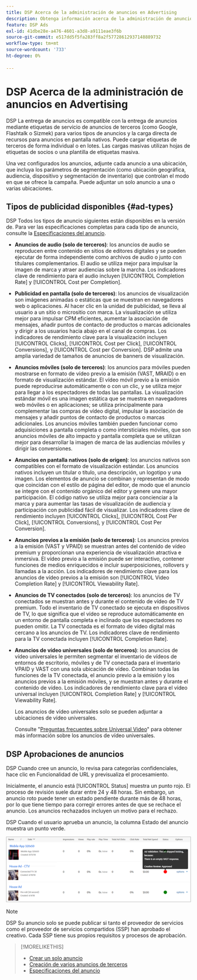 ```yaml
---
title: DSP Acerca de la administración de anuncios en Advertising
description: Obtenga información acerca de la administración de anuncios.
feature: DSP Ads
exl-id: 41dbe28e-a476-4601-a3d8-a9111eae3f6b
source-git-commit: e517dd5f5fa283ff8a2f57728612937148889732
workflow-type: tm+mt
source-wordcount: '733'
ht-degree: 0%

---
```


# DSP Acerca de la administración de anuncios en Advertising

<!-- add "The Ads View (Dashboard?)" section -->

DSP La entrega de anuncios es compatible con la entrega de anuncios mediante etiquetas de servicio de anuncios de terceros (como Google, Flashtalk o Sizmek) para varios tipos de anuncios y la carga directa de recursos para anuncios en pantalla nativos. Puede cargar etiquetas de terceros de forma individual o en lotes. Las cargas masivas utilizan hojas de etiquetas de socios o una plantilla de etiquetas masiva.

<!-- The bulk upload feature requires you to either a) upload DoubleClick and Flashtalking tag sheets or b) download a template, input your tags into the template, and then re-upload the template. -->
<!-- need a list of all supported third-party ad servers; see file in future-tbd folder -->

Una vez configurados los anuncios, adjunte cada anuncio a una ubicación, que incluya los parámetros de segmentación (como ubicación geográfica, audiencia, dispositivo y segmentación de inventario) que controlan el modo en que se ofrece la campaña. Puede adjuntar un solo anuncio a una o varias ubicaciones.

## Tipos de publicidad disponibles {#ad-types}

DSP Todos los tipos de anuncio siguientes están disponibles en la versión de. Para ver las especificaciones completas para cada tipo de anuncio, consulte la [Especificaciones del anuncio](ad-specs.md).

* **Anuncios de audio (solo de terceros)**: los anuncios de audio se reproducen entre contenido en sitios de editores digitales y se pueden ejecutar de forma independiente como archivos de audio o junto con titulares complementarios. El audio se utiliza mejor para impulsar la imagen de marca y atraer audiencias sobre la marcha. Los indicadores clave de rendimiento para el audio incluyen [!UICONTROL Completion Rate] y [!UICONTROL Cost per Completion].

* **Publicidad en pantalla (solo de terceros)**: los anuncios de visualización son imágenes animadas o estáticas que se muestran en navegadores web o aplicaciones. Al hacer clic en la unidad de publicidad, se lleva al usuario a un sitio o micrositio con marca. La visualización se utiliza mejor para impulsar CPM eficientes, aumentar la asociación de mensajes, añadir puntos de contacto de productos o marcas adicionales y dirigir a los usuarios hacia abajo en el canal de compras. Los indicadores de rendimiento clave para la visualización incluyen [!UICONTROL Clicks], [!UICONTROL Cost per Click], [!UICONTROL Conversions], y [!UICONTROL Cost per Conversion]. DSP admite una amplia variedad de tamaños de anuncios de banners de visualización.

* **Anuncios móviles (solo de terceros)**: los anuncios para móviles pueden mostrarse en formato de vídeo previo a la emisión (VAST, MRAID) o en formato de visualización estándar. El vídeo móvil previo a la emisión puede reproducirse automáticamente o con un clic, y se utiliza mejor para llegar a los espectadores de todas las pantallas. La visualización estándar móvil es una imagen estática que se muestra en navegadores web móviles o en aplicaciones; se utiliza principalmente para complementar las compras de vídeo digital, impulsar la asociación de mensajes y añadir puntos de contacto de productos o marcas adicionales. Los anuncios móviles también pueden funcionar como adquisiciones a pantalla completa o como intersticiales móviles, que son anuncios móviles de alto impacto y pantalla completa que se utilizan mejor para desarrollar la imagen de marca de las audiencias móviles y dirigir las conversiones.

* **Anuncios en pantalla nativos (solo de origen)**: los anuncios nativos son compatibles con el formato de visualización estándar. Los anuncios nativos incluyen un titular o título, una descripción, un logotipo y una imagen. Los elementos de anuncio se combinan y representan de modo que coincidan con el estilo de página del editor, de modo que el anuncio se integre con el contenido orgánico del editor y genere una mayor participación. El código nativo se utiliza mejor para concienciar a la marca y para aumentar las tasas de visualización de audiencia y participación con publicidad fácil de visualizar. Los indicadores clave de rendimiento incluyen [!UICONTROL Clicks], [!UICONTROL Cost Per Click], [!UICONTROL Conversions], y [!UICONTROL Cost Per Conversion].

* **Anuncios previos a la emisión (solo de terceros)**: Los anuncios previos a la emisión (VAST y VPAID) se muestran antes del contenido de vídeo premium y proporcionan una experiencia de visualización atractiva e inmersiva. El vídeo previo a la emisión puede ser interactivo, contener funciones de medios enriquecidos e incluir superposiciones, rollovers y llamadas a la acción. Los indicadores de rendimiento clave para los anuncios de vídeo previos a la emisión son [!UICONTROL Video Completion Rate] y [!UICONTROL Viewability Rate].

* **Anuncios de TV conectados (solo de terceros)**: los anuncios de TV conectados se muestran antes y durante el contenido de vídeo de TV premium. Todo el inventario de TV conectado se ejecuta en dispositivos de TV, lo que significa que el vídeo se reproduce automáticamente en un entorno de pantalla completa e inclinado que los espectadores no pueden omitir. La TV conectada es el formato de vídeo digital más cercano a los anuncios de TV. Los indicadores clave de rendimiento para la TV conectada incluyen [!UICONTROL Completion Rate].

* **Anuncios de vídeo universales (solo de terceros)**: los anuncios de vídeo universales le permiten segmentar el inventario de vídeos de entornos de escritorio, móviles y de TV conectada para el inventario VPAID y VAST con una sola ubicación de vídeo. Combinan todas las funciones de la TV conectada, el anuncio previo a la emisión y los anuncios previos a la emisión móviles, y se muestran antes y durante el contenido de vídeo. Los indicadores de rendimiento clave para el vídeo universal incluyen [!UICONTROL Completion Rate] y [!UICONTROL Viewability Rate].

  Los anuncios de vídeo universales solo se pueden adjuntar a ubicaciones de vídeo universales.

  Consulte &quot;[Preguntas frecuentes sobre Universal Video](/help/dsp/campaign-management/faq-universal-video.md)&quot; para obtener más información sobre los anuncios de vídeo universales.

## DSP Aprobaciones de anuncios

DSP Cuando cree un anuncio, lo revisa para categorías confidenciales, hace clic en Funcionalidad de URL y previsualiza el procesamiento.

Inicialmente, el anuncio está [!UICONTROL Status] muestra un punto rojo. El proceso de revisión suele durar entre 24 y 48 horas. Sin embargo, un anuncio roto puede tener un estado pendiente durante más de 48 horas, por lo que tiene tiempo para corregir errores antes de que se rechace el anuncio. Los anuncios rechazados incluyen un motivo para el rechazo.

DSP Cuando el usuario aprueba un anuncio, la columna Estado del anuncio muestra un punto verde.

![indicador de aprobación en [!UICONTROL Status] columna](/help/dsp/assets/ad-approval-status.png)

>[!NOTE]
>
>DSP Su anuncio solo se puede publicar si tanto el proveedor de servicios como el proveedor de servicios compartidos (SSP) han aprobado el creativo. Cada SSP tiene sus propios requisitos y procesos de aprobación.

>[!MORELIKETHIS]
>
>* [Crear un solo anuncio](ad-create.md)
>* [Creación de varios anuncios de terceros](ad-create-multiple.md)
>* [Especificaciones del anuncio](ad-specs.md)
